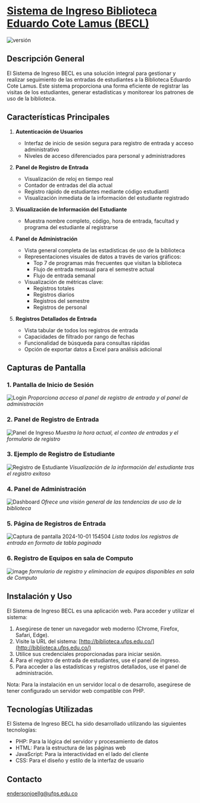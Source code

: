 # [Sistema de Ingreso Biblioteca Eduardo Cote Lamus (BECL)]([http://biblioteca.ufps.edu.co/) 

![versión](https://img.shields.io/badge/versión-1.0.0-blue.svg)

## Descripción General

El Sistema de Ingreso BECL es una solución integral para gestionar y realizar seguimiento de las entradas de estudiantes a la Biblioteca Eduardo Cote Lamus. Este sistema proporciona una forma eficiente de registrar las visitas de los estudiantes, generar estadísticas y monitorear los patrones de uso de la biblioteca.

## Características Principales

1. **Autenticación de Usuarios**
   - Interfaz de inicio de sesión segura para registro de entrada y acceso administrativo
   - Niveles de acceso diferenciados para personal y administradores

2. **Panel de Registro de Entrada**
   - Visualización de reloj en tiempo real
   - Contador de entradas del día actual
   - Registro rápido de estudiantes mediante código estudiantil
   - Visualización inmediata de la información del estudiante registrado

3. **Visualización de Información del Estudiante**
   - Muestra nombre completo, código, hora de entrada, facultad y programa del estudiante al registrarse

4. **Panel de Administración**
   - Vista general completa de las estadísticas de uso de la biblioteca
   - Representaciones visuales de datos a través de varios gráficos:
     - Top 7 de programas más frecuentes que visitan la biblioteca
     - Flujo de entrada mensual para el semestre actual
     - Flujo de entrada semanal
   - Visualización de métricas clave:
     - Registros totales
     - Registros diarios
     - Registros del semestre
     - Registros de personal

5. **Registros Detallados de Entrada**
   - Vista tabular de todos los registros de entrada
   - Capacidades de filtrado por rango de fechas
   - Funcionalidad de búsqueda para consultas rápidas
   - Opción de exportar datos a Excel para análisis adicional

## Capturas de Pantalla

### 1. Pantalla de Inicio de Sesión
![Login](https://github.com/user-attachments/assets/74a9dab1-4e7d-41f0-a37e-d95b775141b5)
*Proporciona acceso al panel de registro de entrada y al panel de administración*

### 2. Panel de Registro de Entrada
![Panel de Ingreso](https://github.com/user-attachments/assets/07e6cc4b-ee2c-4dde-9fad-2da64a394fff)
*Muestra la hora actual, el conteo de entradas y el formulario de registro*

### 3. Ejemplo de Registro de Estudiante
![Registro de Estudiante](https://github.com/user-attachments/assets/321d9ee4-e2ba-48b4-9a3c-a01f395f333f)
*Visualización de la información del estudiante tras el registro exitoso*

### 4. Panel de Administración
![Dashboard](https://github.com/user-attachments/assets/7f98c92d-b3e8-406d-99b1-2f7bd1a6f14f)
*Ofrece una visión general de las tendencias de uso de la biblioteca*

### 5. Página de Registros de Entrada
![Captura de pantalla 2024-10-01 154504](https://github.com/user-attachments/assets/86747b34-17bd-48b3-a8ff-a91f3702d104)
*Lista todos los registros de entrada en formato de tabla paginada*

### 6. Registro de Equipos en sala de Computo
![image](https://github.com/user-attachments/assets/e208f255-1eb0-4535-ad1e-a6d671c4d80a)
*formulario de registro y eliminacion de equipos disponibles en sala de Computo*


## Instalación y Uso

El Sistema de Ingreso BECL es una aplicación web. Para acceder y utilizar el sistema:

1. Asegúrese de tener un navegador web moderno (Chrome, Firefox, Safari, Edge).
2. Visite la URL del sistema: [http://biblioteca.ufps.edu.co/](http://biblioteca.ufps.edu.co/)
3. Utilice sus credenciales proporcionadas para iniciar sesión.
4. Para el registro de entrada de estudiantes, use el panel de ingreso.
5. Para acceder a las estadísticas y registros detallados, use el panel de administración.

Nota: Para la instalación en un servidor local o de desarrollo, asegúrese de tener configurado un servidor web compatible con PHP.

## Tecnologías Utilizadas

El Sistema de Ingreso BECL ha sido desarrollado utilizando las siguientes tecnologías:

- PHP: Para la lógica del servidor y procesamiento de datos
- HTML: Para la estructura de las páginas web
- JavaScript: Para la interactividad en el lado del cliente
- CSS: Para el diseño y estilo de la interfaz de usuario
  
## Contacto

endersonjoellg@ufps.edu.co
